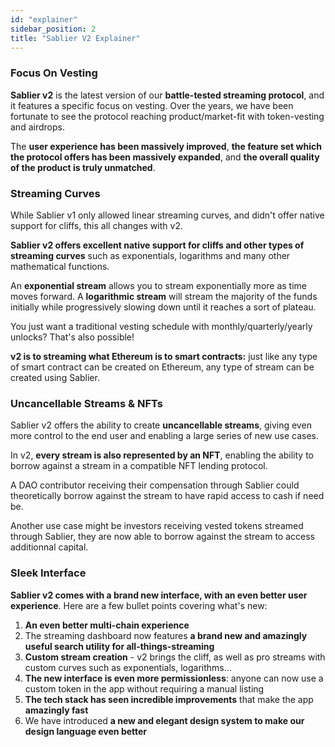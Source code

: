 ```yaml
---
id: "explainer"
sidebar_position: 2
title: "Sablier V2 Explainer"
---
```


### Focus On Vesting

**Sablier v2** is the latest version of our **battle-tested streaming protocol**, and it features a specific focus on
vesting. Over the years, we have been fortunate to see the protocol reaching product/market-fit with token-vesting and
airdrops.

The **user experience has been massively improved**, **the feature set which the protocol offers has been massively
expanded**, and **the overall quality of the product is truly unmatched**.

### Streaming Curves

While Sablier v1 only allowed linear streaming curves, and didn't offer native support for cliffs, this all changes with
v2.

**Sablier v2 offers excellent native support for cliffs and other types of streaming curves** such as exponentials,
logarithms and many other mathematical functions.

An **exponential stream** allows you to stream exponentially more as time moves forward. A **logarithmic stream** will
stream the majority of the funds initially while progressively slowing down until it reaches a sort of plateau.

You just want a traditional vesting schedule with monthly/quarterly/yearly unlocks? That's also possible!

**v2 is to streaming what Ethereum is to smart contracts:** just like any type of smart contract can be created on
Ethereum, any type of stream can be created using Sablier.

### Uncancellable Streams & NFTs

Sablier v2 offers the ability to create **uncancellable streams**, giving even more control to the end user and enabling
a large series of new use cases.

In v2, **every stream is also represented by an NFT**, enabling the ability to borrow against a stream in a compatible
NFT lending protocol.

A DAO contributor receiving their compensation through Sablier could theoretically borrow against the stream to have
rapid access to cash if need be.

Another use case might be investors receiving vested tokens streamed through Sablier, they are now able to borrow
against the stream to access additionnal capital.

### Sleek Interface

**Sablier v2 comes with a brand new interface, with an even better user experience**. Here are a few bullet points
covering what's new:

1. **An even better multi-chain experience**
2. The streaming dashboard now features **a brand new and amazingly useful search utility for all-things-streaming**
3. **Custom stream creation** - v2 brings the cliff, as well as pro streams with custom curves such as exponentials,
   logarithms...
4. **The new interface is even more permissionless**: anyone can now use a custom token in the app without requiring a
   manual listing
5. **The tech stack has seen incredible improvements** that make the app **amazingly fast**
6. We have introduced **a new and elegant design system to make our design language even better**

